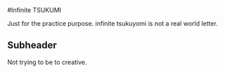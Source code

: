 #Infinite TSUKUMI

Just for the practice purpose.
infinite tsukuyomi is not a real world letter.

## Subheader

Not trying to be to creative.
